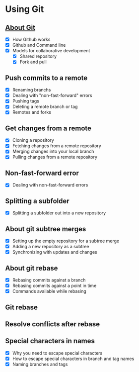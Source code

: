 # Using Git

## [About Git](https://docs.github.com/en/get-started/using-git/about-git)
- [x] How Github works
- [x] Github and Command line
- [x] Models for collaborative development
  - [x] Shared repository
  - [x] Fork and pull

## Push commits to a remote
- [x] Renaming branchs
- [x] Dealing with "non-fast-forward" errors
- [x] Pushing tags
- [x] Deleting a remote branch or tag
- [x] Remotes and forks

## Get changes from a remote
- [x] Cloning a repository
- [x] Fetching changes from a remote repository
- [x] Merging changes into your local branch
- [x] Pulling changes from a remote repository

## Non-fast-forward error
- [x] Dealing with non-fast-forward errors

## Splitting a subfolder
- [x] Splitting a subfolder out into a new repository

## About git subtree merges
- [x] Setting up the empty repository for a subtree merge
- [x] Adding a new repository as a subtree
- [x] Synchronizing with updates and changes

## About git rebase
- [x] Rebasing commits against a branch
- [x] Rebasing commits against a point in time
- [x] Commands available while rebasing

## Git rebase

## Resolve conflicts after rebase

## Special characters in names
- [x] Why you need to escape special characters
- [x] How to escape special characters in branch and tag names
- [x] Naming branches and tags
